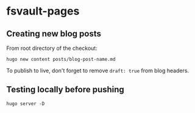 # fsvault-pages

## Creating new blog posts

From root directory of the checkout:

```hugo new content posts/blog-post-name.md```

To publish to live, don't forget to remove `draft: true` from blog headers.

## Testing locally before pushing

```hugo server -D```
